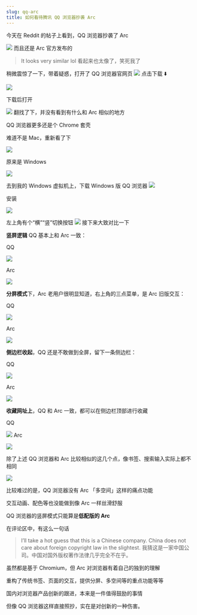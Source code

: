 ```yaml
---
slug: qq-arc
title: 如何看待腾讯 QQ 浏览器抄袭 Arc
---
```


今天在 Reddit 的帖子上看到，QQ 浏览器抄袭了 Arc

![](http://img.wukaipeng.com/2024/03/23-111424-5uKUfL-127d87abfb8e4bcabbe2ca6f99a650b7.png)
而且还是 Arc 官方发布的

> It looks very similar lol
> 看起来也太像了，笑死我了




稍微震惊了一下，带着疑惑，打开了 QQ 浏览器官网页
![](http://img.wukaipeng.com/2024/03/23-111424-xef6lw-1b0d187f463d4181b1d0db7f99b51ba4.png)
点击下载 ⬇️

![](http://img.wukaipeng.com/2024/03/23-111424-rwzRVb-5fa1e6d8a84d480aabadaf5e6d23f844.png)

下载后打开

![](http://img.wukaipeng.com/2024/03/23-111424-lY8vc8-7e3413bebc534539855efc1508c49054.png)
翻找了下，并没有看到有什么和 Arc 相似的地方

QQ 浏览器更多还是个 Chrome 套壳

难道不是 Mac，重新看了下

![](http://img.wukaipeng.com/2024/03/23-111424-70l57h-942638ca5e1c4e61b5a94f73f8bc89b7.png)

原来是 Windows

![](http://img.wukaipeng.com/2024/03/23-111424-bWK4ao-8bda446cb72e4d6aac81841b355ca1e2.gif)

去到我的 Windows 虚拟机上，下载 Windows 版 QQ 浏览器
![](http://img.wukaipeng.com/2024/03/23-111424-iChzzq-36efe0c36e224a06a49c795238610855.png)

安装

![](http://img.wukaipeng.com/2024/03/23-111424-Yx2h4W-4b7775ec2a9f457bae3c95e9b64757de.png)

左上角有个“横”“竖”切换按钮
![](http://img.wukaipeng.com/2024/03/23-111424-97q3xB-ab8a0bac46504813b2051785b57958f2.png)
接下来大致对比一下

**竖屏逻辑** QQ 基本上和 Arc 一致：

QQ

![](http://img.wukaipeng.com/2024/03/23-111424-xo2UST-e54874bf15964b309c239810d4fb20e6.png)


Arc

![](http://img.wukaipeng.com/2024/03/23-111424-bNwTUJ-5c902a71a849434bb5b294ccda912369.png)


**分屏模式**下，Arc 老用户很明显知道，右上角的三点菜单，是 Arc 旧版交互：

QQ

![](http://img.wukaipeng.com/2024/03/23-111424-fQFZ3U-c5e39712c5824f7bbbeee4c1243130ba.png)


Arc

![](http://img.wukaipeng.com/2024/03/23-111424-h7V75E-0144429cf292438fad504a1d36b32e4a.png)





**侧边栏收起**，QQ 还是不敢做到全屏，留下一条侧边栏：

QQ 


![](http://img.wukaipeng.com/2024/03/23-111424-Ho4Fr7-ce2e05f274f5460da663651ccd355f90.png)






Arc


![](http://img.wukaipeng.com/2024/03/23-111424-zRHIez-499fd01b7103413eb370815b866ff344.gif)


**收藏网址上**，QQ 和 Arc 一致，都可以在侧边栏顶部进行收藏

QQ

![](http://img.wukaipeng.com/2024/03/23-111424-3HJgbr-54d2266ad5d64a8aba024bf8a5f933ba.png)
Arc

![](http://img.wukaipeng.com/2024/03/23-111424-yLxwDn-6e873f0a259c42df99bab5efa422424f.png)



除了上述 QQ 浏览器和 Arc 比较相似的这几个点，像书签、搜索输入实际上都不相同

![](http://img.wukaipeng.com/2024/03/23-111424-o33eVW-87b39da738c54c4fbecb600f4277baff.png)

比较难过的是，QQ 浏览器没有 Arc 「多空间」这样的痛点功能

交互动画、配色等也没能做到像 Arc 一样丝滑舒服

QQ 浏览器的竖屏模式只能算是**低配版的 Arc**

在评论区中，有这么一句话

> I’ll take a hot guess that this is a Chinese company. China does not care about foreign copyright law in the slightest.
> 我猜这是一家中国公司。中国对国外版权著作法律几乎完全不在乎。

虽然都是基于 Chromium，但 Arc 对浏览器有着自己的独到的理解

重构了传统书签、页面的交互，提供分屏、多空间等的重点功能等等

国内对浏览器产品创新的跟进，本来是一件值得鼓励的事情

但像 QQ 浏览器这样直接照抄，实在是对创新的一种伤害。
